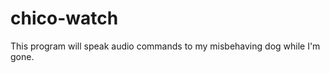 chico-watch
===========

This program will speak audio commands to my misbehaving dog while I'm gone.

